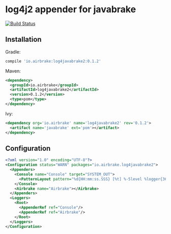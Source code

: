 # log4j2 appender for javabrake

[![Build Status](https://travis-ci.org/airbrake/log4javabrake2.svg?branch=master)](https://travis-ci.org/airbrake/log4javabrake2)

## Installation

Gradle:

```gradle
compile 'io.airbrake:log4javabrake2:0.1.2'
```

Maven:

```xml
<dependency>
  <groupId>io.airbrake</groupId>
  <artifactId>log4javabrake2</artifactId>
  <version>0.1.2</version>
  <type>pom</type>
</dependency>
```

Ivy:

```xml
<dependency org='io.airbrake' name='log4javabrake2' rev='0.1.2'>
  <artifact name='javabrake' ext='pom'></artifact>
</dependency>
```

## Configuration

```xml
<?xml version="1.0" encoding="UTF-8"?>
<Configuration status="WARN" packages="io.airbrake.log4javabrake2">
  <Appenders>
    <Console name="Console" target="SYSTEM_OUT">
      <PatternLayout pattern="%d{HH:mm:ss.SSS} [%t] %-5level %logger{36} - %msg%n"/>
    </Console>
    <Airbrake name="Airbrake"></Airbrake>
  </Appenders>
  <Loggers>
    <Root>
      <AppenderRef ref="Console"/>
      <AppenderRef ref="Airbrake"/>
    </Root>
  </Loggers>
</Configuration>
```
